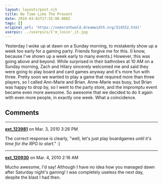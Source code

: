 ```yaml
---
layout: layouts/post.njk
title: No Time Like The Present
date: 2010-03-01T17:55:00.000Z
tags: []
original_url: 'https://nemorathwald.dreamwidth.org/314552.html'
userpic: ../userpics/I'm_losin'_it.jpg
---
```

Yesterday I woke up at dawn on a Sunday morning, to mistakenly show up a week too early for a gaming party. Friends forgive me for this. (I know, because I've shown up a week early to many events.) However, this was going above and beyond. While surprised in their bathrobes at 10 AM on a Sunday morning, Zach and Hilary sincerely welcomed me and said they were going to play board and card games anyway and it's more fun with three. Pretty soon we wanted to play a game that required more than three players, so I called Ann-Marie and Brian. Anne-Marie was busy, but Brian was happy to drop by, so I went to the party store, and the impromptu event became even more awesome. So awesome that we decided to do it again with even more people, in exactly one week. What a coincidence.

## Comments

---

**[ext_123981](https://www.dreamwidth.org/users/ext_123981)** on Mar. 3, 2010 3:26 PM

The correct response is clearly, "well, let's just play boardgames _until it's time for the RPG to start_." :)

---

**[ext_120930](https://www.dreamwidth.org/users/ext_120930)** on Mar. 4, 2010 2:16 AM

Mucho awesome, I'd say! Although I have no idea how you managed dawn after Saturday night's gaming! I was completely useless the next day, despite the blast I had then.
